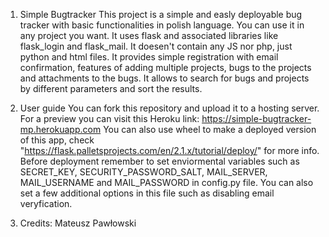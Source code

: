 1. Simple Bugtracker
This project is a simple and easly deployable bug tracker with basic functionalities in polish language. You can use it in any project you want.
It uses flask and associated libraries like flask_login and flask_mail. It doesen't contain any JS nor php, just python and html files.
It provides simple registration with email confirmation, features of adding multiple projects, bugs to the projects and attachments to
the bugs. It allows to search for bugs and projects by different parameters and sort the results.

2. User guide
You can fork this repository and upload it to a hosting server.
For a preview you can visit this Heroku link: https://simple-bugtracker-mp.herokuapp.com
You can also use wheel to make a deployed version of this app, check "https://flask.palletsprojects.com/en/2.1.x/tutorial/deploy/" for more info.
Before deployment remember to set enviormental variables such as SECRET_KEY, SECURITY_PASSWORD_SALT, MAIL_SERVER, MAIL_USERNAME and MAIL_PASSWORD
in config.py file. You can also set a few additional options in this file such as disabling email veryfication.

3. Credits:
Mateusz Pawłowski